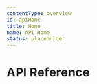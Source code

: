 ```yaml
---
contentType: overview
id: apiHome
title: Home
name: API Home
status: placeholder
---
```


# API Reference